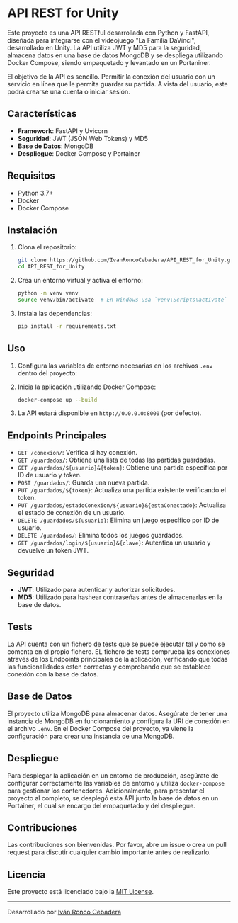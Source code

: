 # API REST for Unity

Este proyecto es una API RESTful desarrollada con Python y FastAPI, diseñada para integrarse con el videojuego "La Familia DaVinci", desarrollado en Unity. La API utiliza JWT y MD5 para la seguridad, almacena datos en una base de datos MongoDB y se despliega utilizando Docker Compose, siendo empaquetado y levantado en un Portaniner.

El objetivo de la API es sencillo. Permitir la conexión del usuario con un servicio en línea que le permita guardar su partida. A vista del usuario, este podrá crearse una cuenta o iniciar sesión.

## Características

- **Framework**: FastAPI y Uvicorn
- **Seguridad**: JWT (JSON Web Tokens) y MD5
- **Base de Datos**: MongoDB
- **Despliegue**: Docker Compose y Portainer

## Requisitos

- Python 3.7+
- Docker
- Docker Compose

## Instalación

1. Clona el repositorio:
    ```bash
    git clone https://github.com/IvanRoncoCebadera/API_REST_for_Unity.git
    cd API_REST_for_Unity
    ```

2. Crea un entorno virtual y activa el entorno:
    ```bash
    python -m venv venv
    source venv/bin/activate  # En Windows usa `venv\Scripts\activate`
    ```

3. Instala las dependencias:
    ```bash
    pip install -r requirements.txt
    ```

## Uso

1. Configura las variables de entorno necesarias en los archivos `.env` dentro del proyecto:

2. Inicia la aplicación utilizando Docker Compose:
    ```bash
    docker-compose up --build
    ```

3. La API estará disponible en `http://0.0.0.0:8000` (por defecto).

## Endpoints Principales

- `GET /conexion/`: Verifica si hay conexión.
- `GET /guardados/`: Obtiene una lista de todas las partidas guardadas.
- `GET /guardados/${usuario}&{token}`: Obtiene una partida específica por ID de usuario y token.
- `POST /guardados/`: Guarda una nueva partida.
- `PUT /guardados/${token}`: Actualiza una partida existente verificando el token.
- `PUT /guardados/estadoConexion/${usuario}&{estaConectado}`: Actualiza el estado de conexión de un usuario.
- `DELETE /guardados/${usuario}`: Elimina un juego específico por ID de usuario.
- `DELETE /guardados/`: Elimina todos los juegos guardados.
- `GET /guardados/login/${usuario}&{clave}`: Autentica un usuario y devuelve un token JWT.

## Seguridad

- **JWT**: Utilizado para autenticar y autorizar solicitudes.
- **MD5**: Utilizado para hashear contraseñas antes de almacenarlas en la base de datos.

## Tests

La API cuenta con un fichero de tests que se puede ejecutar tal y como se comenta en el propio fichero. EL fichero de tests comprueba las conexiones através de los Endpoints principales de la aplicación, verificando que todas las funcionalidades esten correctas y comprobando que se establece conexión con la base de datos.

## Base de Datos

El proyecto utiliza MongoDB para almacenar datos. Asegúrate de tener una instancia de MongoDB en funcionamiento y configura la URI de conexión en el archivo `.env`. En el Docker Compose del proyecto, ya viene la configuración para crear una instancia de una MongoDB.

## Despliegue

Para desplegar la aplicación en un entorno de producción, asegúrate de configurar correctamente las variables de entorno y utiliza `docker-compose` para gestionar los contenedores. Adicionalmente, para presentar el proyecto al completo, se desplegó esta API junto la base de datos en un Portainer, el cual se encargo del empaquetado y del despliegue.

## Contribuciones

Las contribuciones son bienvenidas. Por favor, abre un issue o crea un pull request para discutir cualquier cambio importante antes de realizarlo.

## Licencia

Este proyecto está licenciado bajo la [MIT License](LICENSE).

---

Desarrollado por [Iván Ronco Cebadera](https://github.com/IvanRoncoCebadera)
